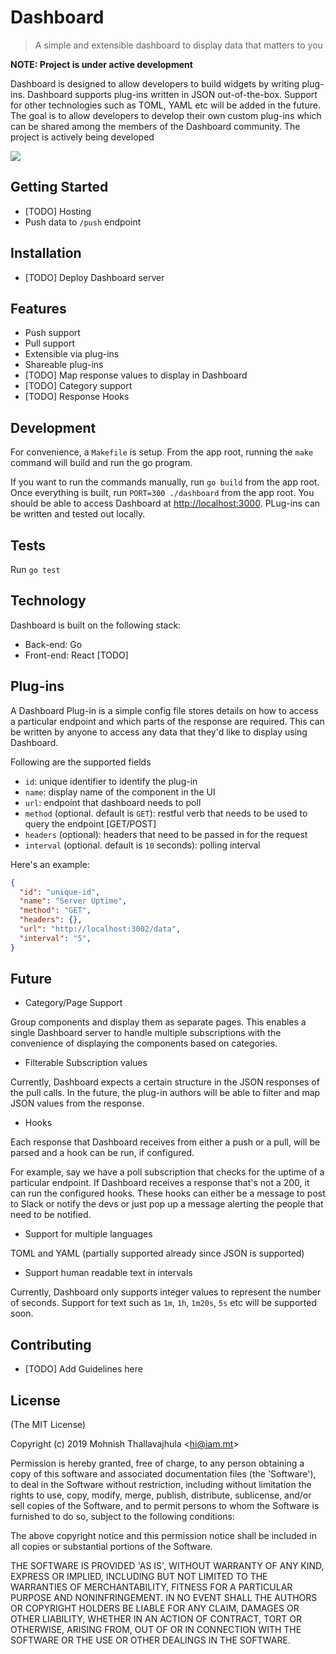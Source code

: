 # Dashboard

> A simple and extensible dashboard to display data that matters to you

**NOTE: Project is under active development**

Dashboard is designed to allow developers to build widgets by writing plug-ins. Dashboard supports plug-ins written in JSON out-of-the-box. Support for other technologies such as TOML, YAML etc will be added in the future. The goal is to allow developers to develop their own custom plug-ins which can be shared among the members of the Dashboard community. The project is actively being developed

![](https://i.imgur.com/xHb0goi.png)


## Getting Started

* [TODO] Hosting
* Push data to `/push` endpoint

## Installation

* [TODO] Deploy Dashboard server

## Features

* Push support
* Pull support
* Extensible via plug-ins
* Shareable plug-ins
* [TODO] Map response values to display in Dashboard
* [TODO] Category support
* [TODO] Response Hooks

## Development

For convenience, a `Makefile` is setup. From the app root, running the `make` command will build and run the go program.

If you want to run the commands manually, run `go build` from the app root. Once everything is built, run `PORT=300 ./dashboard` from the app root. You should be able to access Dashboard at [http://localhost:3000](http://localhost:3000). PLug-ins can be written and tested out locally.

## Tests

Run `go test`

## Technology

Dashboard is built on the following stack:

* Back-end: Go
* Front-end: React [TODO]

## Plug-ins

A Dashboard Plug-in is a simple config file stores details on how to access a particular endpoint and which parts of the response are required. This can be written by anyone to access any data that they'd like to display using Dashboard.

Following are the supported fields

- `id`: unique identifier to identify the plug-in
- `name`: display name of the component in the UI
- `url`: endpoint that dashboard needs to poll
- `method` (optional. default is `GET`): restful verb that needs to be used to query the endpoint [GET/POST]
- `headers` (optional): headers that need to be passed in for the request
- `interval` (optional. default is `10` seconds): polling interval

Here's an example:

```json
{
  "id": "unique-id",
  "name": "Server Uptime",
  "method": "GET",
  "headers": {},
  "url": "http://localhost:3002/data",
  "interval": "5",
}

```

## Future

* Category/Page Support

Group components and display them as separate pages. This enables a single Dashboard server to handle multiple subscriptions with the convenience of displaying the components based on categories.

* Filterable Subscription values

Currently, Dashboard expects a certain structure in the JSON responses of the pull calls. In the future, the plug-in authors will be able to filter and map JSON values from the response.

* Hooks

Each response that Dashboard receives from either a push or a pull, will be parsed and a hook can be run, if configured.

For example, say we have a poll subscription that checks for the uptime of a particular endpoint. If Dashboard receives a response that's not a 200, it can run the configured hooks. These hooks can either be a message to post to Slack or notify the devs or just pop up a message alerting the people that need to be notified.

* Support for multiple languages

TOML and YAML (partially supported already since JSON is supported)

* Support human readable text in intervals

Currently, Dashboard only supports integer values to represent the number of seconds. Support for text such as `1m`, `1h`, `1m20s`, `5s` etc will be supported soon.

## Contributing

* [TODO] Add Guidelines here

## License

(The MIT License)

Copyright (c) 2019 Mohnish Thallavajhula &lt;hi@iam.mt&gt;

Permission is hereby granted, free of charge, to any person obtaining
a copy of this software and associated documentation files (the
'Software'), to deal in the Software without restriction, including
without limitation the rights to use, copy, modify, merge, publish,
distribute, sublicense, and/or sell copies of the Software, and to
permit persons to whom the Software is furnished to do so, subject to
the following conditions:

The above copyright notice and this permission notice shall be
included in all copies or substantial portions of the Software.

THE SOFTWARE IS PROVIDED 'AS IS', WITHOUT WARRANTY OF ANY KIND,
EXPRESS OR IMPLIED, INCLUDING BUT NOT LIMITED TO THE WARRANTIES OF
MERCHANTABILITY, FITNESS FOR A PARTICULAR PURPOSE AND NONINFRINGEMENT.
IN NO EVENT SHALL THE AUTHORS OR COPYRIGHT HOLDERS BE LIABLE FOR ANY
CLAIM, DAMAGES OR OTHER LIABILITY, WHETHER IN AN ACTION OF CONTRACT,
TORT OR OTHERWISE, ARISING FROM, OUT OF OR IN CONNECTION WITH THE
SOFTWARE OR THE USE OR OTHER DEALINGS IN THE SOFTWARE.
